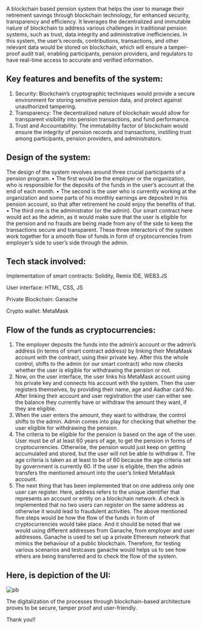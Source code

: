 A blockchain based pension system that helps the user to manage their retirement savings through blockchain technology, for enhanced security, transparency and efficiency.
It leverages the decentralized and immutable nature of blockchain to address various challenges in traditional pension systems, such as trust, data integrity and administrative inefficiencies.
In this system, the user’s records, contributions, transactions, and other relevant data would be stored on blockchain, which will ensure a tamper-proof audit trail, enabling participants, pension providers, and regulators to have real-time access to accurate and verified information.


## Key features and benefits of the system:
1)	Security: Blockchain’s cryptographic techniques would provide a secure environment for storing sensitive pension data, and protect against unauthorized tampering.
2)	Transparency: The decentralized nature of blockchain would allow for transparent visibility into pension transactions, and fund performance.
3)	Trust and Accountability: The immutability factor of blockchain would ensure the integrity of pension records and transactions, instilling trust among participants, pension providers, and administrators.



## Design of the system:
The design of the system revolves around three crucial participants of a pension program. 
•	The first would be the employer or the organization, who is responsible for the deposits of the funds in the user’s account at the end of each month. 
•	The second is the user who is currently working at the organization and some parts of his monthly earnings are deposited in his pension account, so that after retirement he could enjoy the benefits of that.
•	The third one is the administrator (or the admin). Our smart contract here would act as the admin, as it would make sure that the user is eligible for the pension and no frauds are being made from any of the side to keep the transactions secure and transparent.
These three interactors of the system work together for a smooth flow of funds in form of cryptocurrencies from employer’s side to user’s side through the admin.




## Tech stack involved:

Implementation of smart contracts: Solidity, Remix IDE, WEB3.JS

User interface: HTML, CSS, JS

Private Blockchain: Ganache

Crypto wallet: MetaMask




## Flow of the funds as cryptocurrencies:
1.	The employer deposits the funds into the admin’s account or the admin’s address (in terms of smart contract address) by linking their MetaMask account with the contract, using their private key. After this the whole control, shifts to the admin (or our smart contract) who now checks whether the user is eligible for withdrawing the pension or not.
2.	Now, on the user interface, the user links his MetaMask account using his private key and connects his account with the system. Then the user registers themselves, by providing their name, age and Aadhar card No. After linking their account and user registration the user can either see the balance they currently have or withdraw the amount they want, if they are eligible.
3.	When the user enters the amount, they want to withdraw, the control shifts to the admin. Admin comes into play for checking that whether the user eligible for withdrawing the pension. 
4.	The criteria to be eligible for the pension is based on the age of the user. User must be of at least 60 years of age, to get the pension in forms of cryptocurrencies. Otherwise, the pension would just keep on getting accumulated and stored, but the user will not be able to withdraw it. The age criteria is taken as at least to be of 60 because the age criteria set by government is currently 60. If the user is eligible, then the admin transfers the mentioned amount into the user’s linked MetaMask account.
5.	The next thing that has been implemented that on one address only one user can register. Here, address refers to the unique identifier that represents an account or entity on a blockchain network. A check is implemented that no two users can register on the same address as otherwise it would lead to fraudulent activities.
The above mentioned five steps would be how the flow of the funds in form of cryptocurrencies would take place. And it should be noted that we would using different addresses from Ganache, from employer and user addresses. Ganache is used to set up a private Ethereum network that mimics the behaviour of a public blockchain. Therefore, for testing various scenarios and testcases ganache would helps us to see how ethers are being transferred and to check the flow of the system.




## Here, is depiction of the UI:

![pb](https://user-images.githubusercontent.com/85565783/236746809-a7d02f29-e9aa-438e-9694-c0d53d74749c.png)


The digitalization of the processes through blockchain-based architecture proves to be secure, tamper proof and user-friendly.

Thank you!!



























